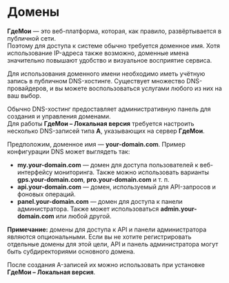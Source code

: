 # Домены

**ГдеМои** — это веб-платформа, которая, как правило, развёртывается в публичной сети.  
Поэтому для доступа к системе обычно требуется доменное имя. Хотя использование IP-адреса также возможно, доменные имена значительно повышают удобство и визуальное восприятие сервиса.

Для использования доменного имени необходимо иметь учётную запись в публичном DNS-хостинге. Существует множество DNS-провайдеров, и вы можете воспользоваться услугами любого из них на ваш выбор.

Обычно DNS-хостинг предоставляет административную панель для создания и управления доменами.  
Для работы **ГдеМои – Локальная версия** требуется настроить несколько DNS-записей типа **A**, указывающих на сервер **ГдеМои**.

Предположим, доменное имя — **your-domain.com**. Пример конфигурации DNS может выглядеть так:

- **my.your-domain.com** — домен для доступа пользователей к веб-интерфейсу мониторинга. Также можно использовать варианты **gps.your-domain.com**, **pro.your-domain.com** и т. п.  
- **api.your-domain.com** — домен, используемый для API-запросов и фоновых операций.  
- **panel.your-domain.com** — домен для доступа к панели администратора. Также может использоваться **admin.your-domain.com** или любой другой.  

**Примечание:** домены для доступа к API и панели администратора являются опциональными. Если вы не хотите регистрировать отдельные домены для этой цели, API и панель администратора могут быть субдиректориями основного домена.

После создания A-записей их можно использовать при установке **ГдеМои – Локальная версия**.
